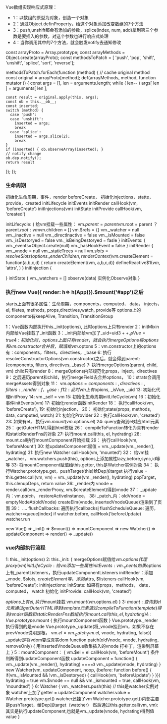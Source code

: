 ###
Vue数组实现响应式原理：
- 1：以数组的原型为对象，创造一个对象
- 2：通过Object.definProperty，给这个对象添加改变数组的7个方法
- 3：push,unshift都会有添加的参数，splice(index, num, add)拿到第三个参数是要插入的参数，对这个参数也进行响应式处理
- 4：当你调用其中的7个方法，就会触发notify去通知修改

const arrayProto = Array.prototype;
const arrayMethods = Object.create(arrayProto);
const methodsToPatch = [ 'push',  'pop', 'shift', 'unshift',  'splice',  'sort',  'reverse'];

methodsToPatch.forEach(function (method) {
  // cache original method
  const original = arrayProto[method];
  def(arrayMethods, method, function mutator () {
    const args = [], len = arguments.length;
    while ( len-- ) args[ len ] = arguments[ len ];

    const result = original.apply(this, args);
    const ob = this.__ob__;
    const inserted;
    switch (method) {
      case 'push':
      case 'unshift':
        inserted = args;
        break
      case 'splice':
        inserted = args.slice(2);
        break
    }
    if (inserted) { ob.observeArray(inserted); }
    // notify change
    ob.dep.notify();
    return result
  });
});

### 生命周期
初始化生命周期，事件，render beforeCreate， 初始化injections，statte，provide，created
initLifecycle
initEvents
initRender
callHook(vm, 'beforeCreate')
initInjections(vm)
initState
initProvide
callHook(vm, 'created')

initLifecycle: {
  给vm挂载一些属性： 
  vm.$parent = parent
  vm.$root = parent ？ parent.$root : vm
  vm.$children = []
  vm.$refs = {}
  vm._watcher = null
  vm._inactive = null
  vm._directInactive = false
  vm._isMounted = false
  vm._isDestoryed = false
  vm._isBeingDestoryed = fasle
}
initEvents: {
  vm._events=Object.create(null)
  vm._hasHookEvent = false
}
initRender {
  vm._vnode = null
  vm._staticTrees = null
  vm.$slots = resolveSlots(options._renderChildren, renderContext)
  vm.$createElement = function(a,b,c,d) { return createElement(vm, a,b,c,d)}
  defineReactive$$1(vm, '$attrs', )
}
initInjection {

}
initState {
  vm._watchers = []
  observe(data)
  实例化Observe对象
}

### 执行new Vue({ render: h=> h(App)}).$mount('#app')之后
starts上面有很多属性：生命周期，components，computed， data， injects，el, filetes, methods, props,directives,watch, provide等
options上的components有keepAlive, Transition, TransitionGroup

1：Vue函数内部执行this._init(options), 此时options上只有render
2：initMixin内部给Vue挂载了_init函数
3：_init内部给vm加了_uid=uid$3++,_isVue=true
4: 初始化时，options上面只有render，就会执行mergeOptions将options和vm.constructor合并后，赋值给vm.$optons
5：vm.constructor上的options有：components，filters，directives，_base
6: 执行resolveConstructorOptions(vm.constructor)之后，就会得到parent: {components, filters, directives, _base}
7: 执行mergeOptions(parent, child, vm) child只有render
8：mergeOptions内部规范化props，inject，directives
9：之后遍历parent和child，执行mergeField去合并options，
10：strats会调用mergeAssets得到对象
11： vm.$options = {components: {}, directives: {},filters: {}, render: f，_base: f }
12: 此时vm上有$opions, _isVue, _uid
13: 初始化代理initProxy
14: vm._self = vm
15: 初始化生命周期initLifeCycle(vm)
16：初始化事件initEvents(vm)
17: 初始化render函数initRender
18： 执行callHook(vm, 'beforeCreate'),
19: 初始化injection，
20： 初始化state(props, methods, data, computed, watch)
21: 初始化Provider
22：执行callHook(vm, 'created')
23: 如果有el， 执行vm.$mount(vm.$options.el)
24: query查询到el对应html元素
25： getOuterHTML得到html模板
26： compileToFunction转化为具有render和staticRenderFns的对象
27: 执行mount.call(this, el, hydrating)
28: mount.call执行mountComponent开始挂载
29： 执行callHook(vm, 'beforeMount')
30:  给updateComponent赋值 = vm._update(vm._render(), hydrating)
31:  执行new Watcher
     callHook(vm, 'mounted')
32： 给vm挂_watcher， vm.watchers.push(this), options上添加属性lazy,before,sync,id等等
33:  将mountComponent赋值给this.getter, this是Watcher实例对象
34： 执行Watcher.prototype.get，pushTarget(this)给Dep加target
     执行value = this.getter.call(vm, vm) = vm._update(vm._render(), hydrating)
     popTarget， this.clenupDeps, return value
36:  _render内 vnode = render.call(vm._renderProxy, vm.$createElement)得到vnode
37： _update内：vm._patch_， restoreActiveInstance， 
38: _patch_内：oldVnode = emptyNodeAt(oldVnode) 
    createElm(vnode, insertedVnodeQueue)渲染到了页面
39：
....
flushCallbacks:
  遍历执行callbacks[i]()
flushScheduleQueue:
  遍历， watcher=queue[index]
  if watcher.before, callHook('beforeUpdate)
  watcher.run
  

new Vue() => _init() => $mount() => mountComponent => new Watcher() => updateComponent => render() => _update()




### vue内部执行流程
1: this._init(options)
2: this._init: {
  mergeOptions赋值给vm.$options
  代理proxy(vm)
  initLifeCycle: 给vm添加一些属性
  initEvents: vm._enents 如果$options上有_parentListeners，执行updateComponentListeners
  initRender：添加_vnode, $slots, $createElement等， 添加$attrs, $listeners
  callHook(vm, 'beforeCreate'): 
  initInjections: 
  initState: 如果有props，methods， date， computed， watch 初始化
  initProvide: 
  callHook(vm, 'created')

  $options上有el, 执行$mount挂载
  vm.$mount(vm.$options.el)
}
3: $mount: {
  查询到el元素
  通过getOuterHTML得到template元素
  通过compileToFunction(template) 得到render函数和staticRenderFns数组
  执行mount.call(this, el, hydrating)
}
4: Vue.prototype.$mount {
  执行mountComponent函数
}
            Vue.prototype._render执行得到的是vnode
            Vue.prototype._update(将_vnode挂到vm，如果不存在prevVnode说明是根， vm.$el = vm._patch_(vm.$el, vnode, hydrating, false))
            _update是将vdom变成真实dom
            function patch(oldVnode, vnode, hydrating, removeOnly) {
              用insertedVnodeQueue收集插入的vnode
              打补丁，渲染到屏幕上
            }
5：mountComponent： {
  vm.$el = el
  callHook(vm, 'beforeMount')
  条件判断得到updateComponent函数
  updateComponent = function() {
    vm._update(vm._render(), hydrating) ====》 vm._update(vnode, hydrating)
  }
  new Watcher(vm, updateComponent, noop, {before: function before() {
    if(vm._isMounted && !vm._isDestoryed) {
      callHook(vm, 'beforeUpdate')
    }
  }})
  hydrating = true
  vm.$vnode == null && vm._ismounted = true, callHook(vm, 'moundted')
}
6: Watcher {
  vm._watchers.push(this) // this是watcher实例对象
  watcher上加了getter = updateComponent
  watcher.value = Watcher.prototype.get()
  watcher还挂了vm
   Watcher.prototype.get()内部主要是pushTarget，给Dep加target（watcher）
   然后通过this.getter.call(vm, vm):其实是执行updateComponent,也就是vm._update(vnode, hydrating)得到值value
}

